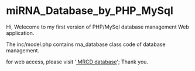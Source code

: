 # miRNA_Database_by_PHP_MySql
Hi, Welecome to my first version of PHP/MySql database management Web application.

The inc/model.php contains rna_database class code of database management.

for web access, please visit 
'<a href = "http://www.cbhuatusf.com/MRCD/"> MRCD database</a>';
Thank you.
